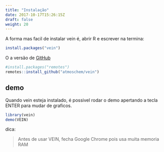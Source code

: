 ```yaml
---
title: "Instalação"
date: 2017-10-17T15:26:15Z
draft: false
weight: 20
---
```


A forma mas facil de instalar vein é, abrir R e escrever na termina:

```r
install.packages("vein")
```

O a versão de [GitHub]()

```r
#install.packages("remotes")
remotes::install_github("atmoschem/vein")
```

## demo

Quando vein esteja instalado, é possivel rodar o demo apertando a tecla ENTER para mudar de graficos.

```r
library(vein)
demo(VEIN)
```

dica:

> Antes de usar VEIN, fecha Google Chrome pois usa muita memoria RAM
